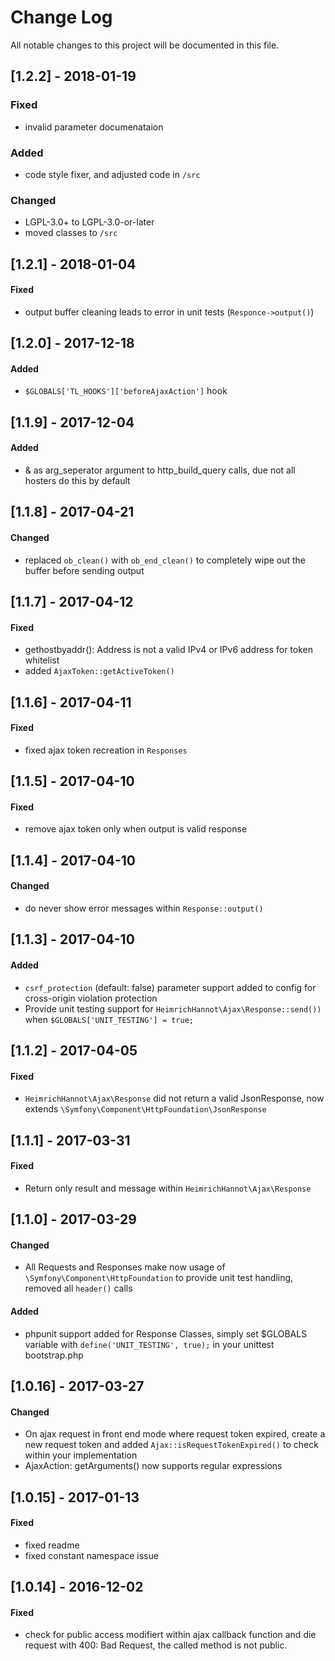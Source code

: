 # Change Log
All notable changes to this project will be documented in this file.

## [1.2.2] - 2018-01-19

### Fixed
- invalid parameter documenataion

### Added
- code style fixer, and adjusted code in `/src`

### Changed
- LGPL-3.0+ to LGPL-3.0-or-later
- moved classes to `/src`

## [1.2.1] - 2018-01-04

#### Fixed
- output buffer cleaning leads to error in unit tests (`Responce->output()`)

## [1.2.0] - 2017-12-18

#### Added
- `$GLOBALS['TL_HOOKS']['beforeAjaxAction']` hook

## [1.1.9] - 2017-12-04

#### Added
- & as arg_seperator argument to http_build_query calls, due not all hosters do this by default

## [1.1.8] - 2017-04-21

#### Changed
- replaced `ob_clean()` with `ob_end_clean()` to completely wipe out the buffer before sending output

## [1.1.7] - 2017-04-12

#### Fixed
- gethostbyaddr(): Address is not a valid IPv4 or IPv6 address for token whitelist
- added `AjaxToken::getActiveToken()`

## [1.1.6] - 2017-04-11

#### Fixed
- fixed ajax token recreation in `Responses`

## [1.1.5] - 2017-04-10

#### Fixed
- remove ajax token only when output is valid response

## [1.1.4] - 2017-04-10

#### Changed
- do never show error messages within `Response::output()`

## [1.1.3] - 2017-04-10

#### Added
- `csrf_protection` (default: false) parameter support added to config for cross-origin violation protection 
- Provide unit testing support for `HeimrichHannot\Ajax\Response::send())` when `$GLOBALS['UNIT_TESTING'] = true;`

## [1.1.2] - 2017-04-05

#### Fixed
- `HeimrichHannot\Ajax\Response` did not return a valid JsonResponse, now extends `\Symfony\Component\HttpFoundation\JsonResponse`

## [1.1.1] - 2017-03-31

#### Fixed
- Return only result and message within `HeimrichHannot\Ajax\Response`

## [1.1.0] - 2017-03-29

#### Changed
- All Requests and Responses make now usage of `\Symfony\Component\HttpFoundation` to provide unit test handling, removed all `header()` calls

#### Added 
- phpunit support added for Response Classes, simply set $GLOBALS variable with `define('UNIT_TESTING', true);` in your unittest bootstrap.php 

## [1.0.16] - 2017-03-27

#### Changed
- On ajax request in front end mode where request token expired, create a new request token and added `Ajax::isRequestTokenExpired()` to check within your implementation
- AjaxAction: getArguments() now supports regular expressions

## [1.0.15] - 2017-01-13

#### Fixed
- fixed readme
- fixed constant namespace issue

## [1.0.14] - 2016-12-02

#### Fixed
- check for public access modifiert within ajax callback function and die request with 400: Bad Request, the called method is not public.
